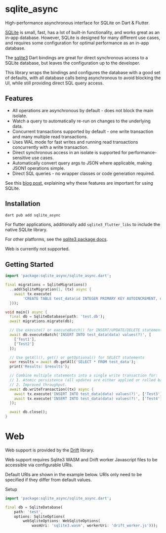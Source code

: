 # sqlite_async 

High-performance asynchronous interface for SQLite on Dart & Flutter.

[SQLite](https://www.sqlite.org/) is small, fast, has a lot of built-in functionality, and works
great as an in-app database. However, SQLite is designed for many different use cases, and requires
some configuration for optimal performance as an in-app database.

The [sqlite3](https://pub.dev/packages/sqlite3) Dart bindings are great for direct synchronous access
to a SQLite database, but leaves the configuration up to the developer.

This library wraps the bindings and configures the database with a good set of defaults, with
all database calls being asynchronous to avoid blocking the UI, while still providing direct SQL
query access.

## Features

 * All operations are asynchronous by default - does not block the main isolate.
 * Watch a query to automatically re-run on changes to the underlying data.
 * Concurrent transactions supported by default - one write transaction and many multiple read transactions.
 * Uses WAL mode for fast writes and running read transactions concurrently with a write transaction.
 * Direct synchronous access in an isolate is supported for performance-sensitive use cases. 
 * Automatically convert query args to JSON where applicable, making JSON1 operations simple.
 * Direct SQL queries - no wrapper classes or code generation required.

See this [blog post](https://www.powersync.co/blog/sqlite-optimizations-for-ultra-high-performance),
explaining why these features are important for using SQLite.

## Installation

```sh
dart pub add sqlite_async
```

For flutter applications, additionally add `sqlite3_flutter_libs` to include the native SQLite
library.

For other platforms, see the [sqlite3 package docs](https://pub.dev/packages/sqlite3#supported-platforms).

Web is currently not supported.

## Getting Started

```dart
import 'package:sqlite_async/sqlite_async.dart';

final migrations = SqliteMigrations()
  ..add(SqliteMigration(1, (tx) async {
    await tx.execute(
        'CREATE TABLE test_data(id INTEGER PRIMARY KEY AUTOINCREMENT, data TEXT)');
  }));

void main() async {
  final db = SqliteDatabase(path: 'test.db');
  await migrations.migrate(db);

  // Use execute() or executeBatch() for INSERT/UPDATE/DELETE statements
  await db.executeBatch('INSERT INTO test_data(data) values(?)', [
    ['Test1'],
    ['Test2']
  ]);

  // Use getAll(), get() or getOptional() for SELECT statements
  var results = await db.getAll('SELECT * FROM test_data');
  print('Results: $results');

  // Combine multiple statements into a single write transaction for:
  // 1. Atomic persistence (all updates are either applied or rolled back).
  // 2. Improved throughput.
  await db.writeTransaction((tx) async {
    await tx.execute('INSERT INTO test_data(data) values(?)', ['Test3']);
    await tx.execute('INSERT INTO test_data(data) values(?)', ['Test4']);
  });

  await db.close();
}
```

# Web

Web support is provided by the [Drift](https://drift.simonbinder.eu/web/) library.

Web support requires Sqlite3 WASM and Drift worker Javascript files to be accessible via configurable URIs.

Default URIs are shown in the example below. URIs only need to be specified if they differ from default values.

Setup

``` Dart 
import 'package:sqlite_async/sqlite_async.dart';

final db = SqliteDatabase(
    path: 'test',
    options: SqliteOptions(
        webSqliteOptions: WebSqliteOptions(
            wasmUri: 'sqlite3.wasm', workerUri: 'drift_worker.js')));

```

